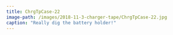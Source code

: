 ```yaml
---
title: ChrgTpCase-22
image-path: /images/2018-11-3-charger-tape/ChrgTpCase-22.jpg
caption: "Really dig the battery holder!"
---
```

